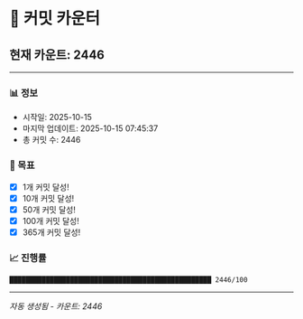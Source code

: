 # 🔢 커밋 카운터

## 현재 카운트: 2446

---

### 📊 정보
- 시작일: 2025-10-15
- 마지막 업데이트: 2025-10-15 07:45:37
- 총 커밋 수: 2446

### 🎯 목표
- [x] 1개 커밋 달성!
- [x] 10개 커밋 달성!
- [x] 50개 커밋 달성!
- [x] 100개 커밋 달성!
- [x] 365개 커밋 달성!

### 📈 진행률
```
██████████████████████████████████████████████████ 2446/100
```

---
*자동 생성됨 - 카운트: 2446*
